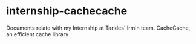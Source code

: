 # internship-cachecache
Documents relate with my Internship at Tarides' Irmin team.  CacheCache, an efficient cache library
